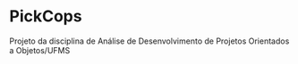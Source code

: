 # PickCops
Projeto da disciplina de Análise de Desenvolvimento de Projetos Orientados a Objetos/UFMS
